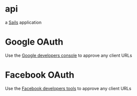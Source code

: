 # api

a [Sails](http://sailsjs.org) application

# Google OAuth
Use the [Google developers console](https://console.developers.google.com) to approve any client URLs

# Facebook OAuth
Use the [Facebook developers tools](https://developers.facebook.com/apps/) to approve any client URLs
